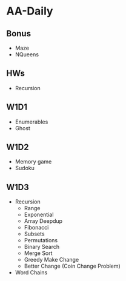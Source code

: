 # AA-Daily

## Bonus
- Maze
- NQueens

## HWs
- Recursion

## W1D1
- Enumerables
- Ghost

## W1D2
- Memory game
- Sudoku


## W1D3
- Recursion
  - Range
  - Exponential
  - Array Deepdup
  - Fibonacci
  - Subsets
  - Permutations
  - Binary Search
  - Merge Sort
  - Greedy Make Change
  - Better Change (Coin Change Problem)
- Word Chains
